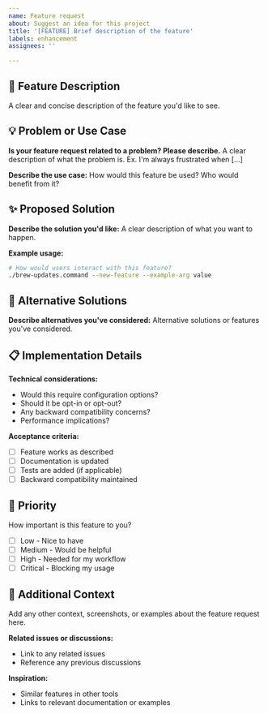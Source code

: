 ```yaml
---
name: Feature request
about: Suggest an idea for this project
title: '[FEATURE] Brief description of the feature'
labels: enhancement
assignees: ''

---
```


## 🚀 Feature Description
A clear and concise description of the feature you'd like to see.

## 💡 Problem or Use Case
**Is your feature request related to a problem? Please describe.**
A clear description of what the problem is. Ex. I'm always frustrated when [...]

**Describe the use case:**
How would this feature be used? Who would benefit from it?

## ✨ Proposed Solution
**Describe the solution you'd like:**
A clear description of what you want to happen.

**Example usage:**
```bash
# How would users interact with this feature?
./brew-updates.command --new-feature --example-arg value
```

## 🔄 Alternative Solutions
**Describe alternatives you've considered:**
Alternative solutions or features you've considered.

## 📋 Implementation Details
**Technical considerations:**
- Would this require configuration options?
- Should it be opt-in or opt-out?
- Any backward compatibility concerns?
- Performance implications?

**Acceptance criteria:**
- [ ] Feature works as described
- [ ] Documentation is updated
- [ ] Tests are added (if applicable)
- [ ] Backward compatibility maintained

## 🎯 Priority
How important is this feature to you?
- [ ] Low - Nice to have
- [ ] Medium - Would be helpful
- [ ] High - Needed for my workflow
- [ ] Critical - Blocking my usage

## 📱 Additional Context
Add any other context, screenshots, or examples about the feature request here.

**Related issues or discussions:**
- Link to any related issues
- Reference any previous discussions

**Inspiration:**
- Similar features in other tools
- Links to relevant documentation or examples